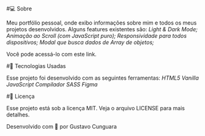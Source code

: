 #💻 Sobre

Meu portfólio pessoal, onde exibo informações sobre mim e todos os meus projetos desenvolvidos.
Alguns features existentes são:
*Light & Dark Mode;*
*Animação ao Scroll (com JavaScript puro);*
*Responsividade para todos dispositivos;*
*Modal que busca dados de Array de objetos;*

Você pode acessá-lo com este link.

#🚀 Tecnologias Usadas

Esse projeto foi desenvolvido com as seguintes ferramentas:
*HTML5*
*Vanilla JavaScript*
*Compilador SASS*
*Figma*

#📝 Licença

Esse projeto está sob a licença MIT. Veja o arquivo LICENSE para mais detalhes.

Desenvolvido com 💜 por Gustavo Cunguara
